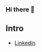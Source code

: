### Hi there 👋

## Intro

- [Linkedin](https://www.linkedin.com/in/atakan-erdo%C4%9Fan-096a9020b/recent-activity/all/)
<!--
**AtakanErdogan001/AtakanErdogan001** is a ✨ _special_ ✨ repository because its `README.md` (this file) appears on your GitHub profile.

Here are some ideas to get you started:

- 🔭 I’m currently working on ...
- 🌱 I’m currently learning ...
- 👯 I’m looking to collaborate on ...
- 🤔 I’m looking for help with ...
- 💬 Ask me about ...
- 📫 How to reach me: ...
- 😄 Pronouns: ...
- ⚡ Fun fact: ...
-->
